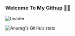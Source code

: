 ### Welcome To My Githup 👩‍🦰

![header](https://capsule-render.vercel.app/api?type=waving&color=auto&height=200&section=header&text=Hi,%20I'm%20ChaeWon👋&fontSize=70&fontAlign=50)

![Anurag's GitHub stats](https://github-readme-stats.vercel.app/api?username=Chaeonida&show_icons=true&theme=radical)

